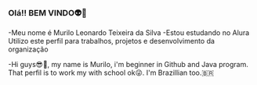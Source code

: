 ### Olá!! BEM VINDO👽👋

-Meu nome é Murilo Leonardo Teixeira da Silva
-Estou estudando no Alura
Utilizo este perfil para trabalhos, projetos e desenvolvimento da organização

-Hi guys😎👋, my name is Murilo, i'm beginner in Github and Java program. That perfil is to work my with school ok😜.
I'm Brazillian too.🇧🇷
